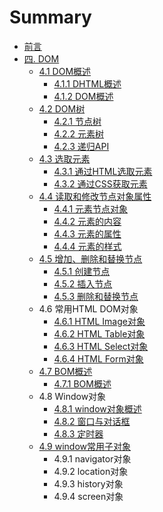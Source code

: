 # Summary

* [前言](README.md)
* [四. DOM](chapter1.md)
    * [4.1 DOM概述](42-dom概述.md)
        * [4.1.1 DHTML概述](411-dhtml概述.md)
        * [4.1.2 DOM概述](412-dom概述.md)
    * [4.2 DOM树](43-dom树.md)
        * [4.2.1 节点树](431-节点树.md)
        * [4.2.2 元素树](432-元素树.md)
        * [4.2.3 递归API](433-递归api.md)
    * [4.3 选取元素](43-选取元素.md)
        * [4.3.1 通过HTML选取元素](431-通过html选取元素.md)
        * [4.3.2 通过CSS获取元素](432-通过css获取元素.md)
    * [4.4 读取和修改节点对象属性](44-读取和修改节点对象属性.md)
        * [4.4.1 元素节点对象](441-元素节点对象.md)
        * [4.4.2 元素的内容](442-元素的内容.md)
        * [4.4.3 元素的属性](443-元素的属性.md)
        * [4.4.4 元素的样式](444-元素的样式.md)
    * [4.5 增加、删除和替换节点](45-增加、删除和替换节点.md)
        * [4.5.1 创建节点](451-创建节点.md)
        * [4.5.2 插入节点](452-插入节点.md)
        * [4.5.3 删除和替换节点](453-删除和替换节点.md)
    * 4.6 常用HTML DOM对象
        * [4.6.1 HTML Image对象](461-html-image对象.md)
        * [4.6.2 HTML Table对象](table对象.md)
        * [4.6.3 HTML Select对象](463-tablerow对象.md)
        * [4.6.4 HTML Form对象](464-tablecell对象.md)
    * [4.7 BOM概述](47-bom概述.md)
        * [4.7.1 BOM概述](471-bom概述.md)
    * 4.8 Window对象
        * [4.8.1 window对象概述](481-window对象概述.md)
        * [4.8.2 窗口与对话框](482-窗口与对话框.md)
        * [4.8.3 定时器](483-定时器.md)
    * [4.9 window常用子对象](49-window常用子对象.md)
        * 4.9.1 navigator对象
        * 4.9.2 location对象
        * 4.9.3 history对象
        * 4.9.4 screen对象

